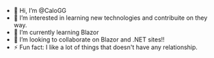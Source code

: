 - 👋 Hi, I’m @CaloGG
- 👀 I’m interested in learning new technologies and contribuite on they way.
- 🌱 I’m currently learning Blazor
- 💞️ I’m looking to collaborate on Blazor and .NET sites!!
- ⚡ Fun fact: I like a lot of things that doesn't have any relationship.

<!---
See my `README.md`--->
